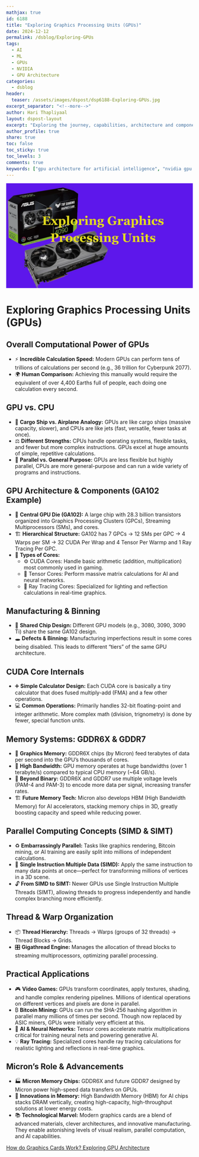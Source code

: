 ```yaml
---
mathjax: true
id: 6188
title: "Exploring Graphics Processing Units (GPUs)"
date: 2024-12-12
permalink: /dsblog/Exploring-GPUs
tags:
  - AI
  - ML
  - GPUs
  - NVIDIA
  - GPU Architecture
categories:
  - dsblog
header:
  teaser: /assets/images/dspost/dsp6188-Exploring-GPUs.jpg
excerpt_separator: "<!--more-->"
author: Hari Thapliyaal
layout: dspost-layout
excerpt: "Exploring the journey, capabilities, architecture and components of Graphics Processing Units (GPUs)"
author_profile: true
share: true
toc: false
toc_sticky: true
toc_levels: 3
comments: true
keywords: ["gpu architecture for artificial intelligence", "nvidia gpu for machine learning", "gpu deep learning applications", "gpu in ai research", "gpu for computer vision", "gpu for natural language processing", "gpu for robotics"]
---
```


![Exploring Graphics Processing Units (GPUs)](/assets/images/dspost/dsp6188-Exploring-GPUs.jpg)

# Exploring Graphics Processing Units (GPUs)
 
## **Overall Computational Power of GPUs**  
- ⚡ **Incredible Calculation Speed:** Modern GPUs can perform tens of trillions of calculations per second (e.g., 36 trillion for Cyberpunk 2077).  
- 🌍 **Human Comparison:** Achieving this manually would require the equivalent of over 4,400 Earths full of people, each doing one calculation every second.
 
## **GPU vs. CPU**  
- 🚢 **Cargo Ship vs. Airplane Analogy:** GPUs are like cargo ships (massive capacity, slower), and CPUs are like jets (fast, versatile, fewer tasks at once).  
- ⚖️ **Different Strengths:** CPUs handle operating systems, flexible tasks, and fewer but more complex instructions. GPUs excel at huge amounts of simple, repetitive calculations.  
- 🔀 **Parallel vs. General Purpose:** GPUs are less flexible but highly parallel, CPUs are more general-purpose and can run a wide variety of programs and instructions.
 
## **GPU Architecture & Components (GA102 Example)**  
- 💽 **Central GPU Die (GA102):** A large chip with 28.3 billion transistors organized into Graphics Processing Clusters (GPCs), Streaming Multiprocessors (SMs), and cores.  
- 🏗️ **Hierarchical Structure:** GA102 has 7 GPCs → 12 SMs per GPC → 4 Warps per SM → 32 CUDA Per Wrap and 4 Tensor Per Warmp and 1 Ray Tracing Per GPC.  
- 🔢 **Types of Cores:**  
  - ⚙️ CUDA Cores: Handle basic arithmetic (addition, multiplication) most commonly used in gaming.  
  - 🧩 Tensor Cores: Perform massive matrix calculations for AI and neural networks.  
  - 💎 Ray Tracing Cores: Specialized for lighting and reflection calculations in real-time graphics.
 
## **Manufacturing & Binning**  
- 🔧 **Shared Chip Design:** Different GPU models (e.g., 3080, 3090, 3090 Ti) share the same GA102 design.  
- 🕳️ **Defects & Binning:** Manufacturing imperfections result in some cores being disabled. This leads to different “tiers” of the same GPU architecture.
 
## **CUDA Core Internals**  
- ➕ **Simple Calculator Design:** Each CUDA core is basically a tiny calculator that does fused multiply-add (FMA) and a few other operations.  
- 💻 **Common Operations:** Primarily handles 32-bit floating-point and integer arithmetic. More complex math (division, trignometry) is done by fewer, special function units.
 
## **Memory Systems: GDDR6X & GDDR7**  
- 💾 **Graphics Memory:** GDDR6X chips (by Micron) feed terabytes of data per second into the GPU’s thousands of cores.  
- 🚀 **High Bandwidth:** GPU memory operates at huge bandwidths (over 1 terabyte/s) compared to typical CPU memory (~64 GB/s).  
- 🔢 **Beyond Binary:** GDDR6X and GDDR7 use multiple voltage levels (PAM-4 and PAM-3) to encode more data per signal, increasing transfer rates.  
- 🏗️ **Future Memory Tech:** Micron also develops HBM (High Bandwidth Memory) for AI accelerators, stacking memory chips in 3D, greatly boosting capacity and speed while reducing power.
 
## **Parallel Computing Concepts (SIMD & SIMT)**  
- ♻️ **Embarrassingly Parallel:** Tasks like graphics rendering, Bitcoin mining, or AI training are easily split into millions of independent calculations.  
- 📜 **Single Instruction Multiple Data (SIMD):** Apply the same instruction to many data points at once—perfect for transforming millions of vertices in a 3D scene.  
- 🔓 **From SIMD to SIMT:** Newer GPUs use Single Instruction Multiple Threads (SIMT), allowing threads to progress independently and handle complex branching more efficiently.
 
## **Thread & Warp Organization**  
- 📦 **Thread Hierarchy:** Threads → Warps (groups of 32 threads) → Thread Blocks → Grids.  
- 🎛️ **Gigathread Engine:** Manages the allocation of thread blocks to streaming multiprocessors, optimizing parallel processing.
 
## **Practical Applications**  
- 🎮 **Video Games:** GPUs transform coordinates, apply textures, shading, and handle complex rendering pipelines. Millions of identical operations on different vertices and pixels are done in parallel.  
- ₿ **Bitcoin Mining:** GPUs can run the SHA-256 hashing algorithm in parallel many millions of times per second. Though now replaced by ASIC miners, GPUs were initially very efficient at this.  
- 🤖 **AI & Neural Networks:** Tensor cores accelerate matrix multiplications critical for training neural nets and powering generative AI.  
- 💡 **Ray Tracing:** Specialized cores handle ray tracing calculations for realistic lighting and reflections in real-time graphics.
 
## **Micron’s Role & Advancements**  
- 🏭 **Micron Memory Chips:** GDDR6X and future GDDR7 designed by Micron power high-speed data transfers on GPUs.  
- 🔮 **Innovations in Memory:** High Bandwidth Memory (HBM) for AI chips stacks DRAM vertically, creating high-capacity, high-throughput solutions at lower energy costs.
- 📚 **Technological Marvel:** Modern graphics cards are a blend of advanced materials, clever architectures, and innovative manufacturing. They enable astonishing levels of visual realism, parallel computation, and AI capabilities.

[How do Graphics Cards Work? Exploring GPU Architecture](https://www.youtube.com/watch?v=h9Z4oGN89MU)